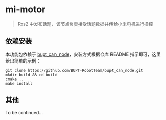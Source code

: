 # mi-motor

> Ros2 中发布话题，该节点负责接受话题数据并传给小米电机进行操控

## 依赖安装

本功能包依赖于 [bupt_can_node](https://github.com/BUPT-RobotTeam/bupt_can_node)，安装方式根据仓库 README 指示即可，这里给出简单的示例：

```
git clone https://github.com/BUPT-RobotTeam/bupt_can_node.git
mkdir build && cd build
cmake ..
make install
```

## 其他

To be continued...

